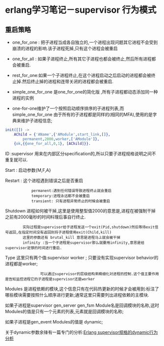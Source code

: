 erlang学习笔记－supervisor 行为模式
===

重启策略
---

* one_for_one : 把子进程当成各自独立的,一个进程出现问题其它进程不会受到崩溃的进程的影响.该子进程死掉,只有这个进程会被重启

* one_for_all : 如果子进程终止,所有其它子进程也都会被终止,然后所有进程都会被重启.

* rest_for_one:如果一个子进程终止,在这个进程启动之后启动的进程都会被终止掉.然后终止掉的进程和连带关闭的进程都会被重启.

* simple_one_for_one 是one_for_one的简化版 ,所有子进程都动态添加同一种进程的实例

* one-for-one维护了一个按照启动顺序排序的子进程列表,而simple_one_for_one 由于所有的子进程都是同样的(相同的MFA),使用的是字典来维护子进程信息;

``` erlang
init([]) ->
    AChild = {'AName',{'AModule',start_link,[]},
        permanent,2000,worker,['AModule']},
    {ok,{{one_for_all,0,1}, [AChild]}}.
```

ID :supervisor 用来在内部区分specification的,所以只要子进程规格说明之间不重复就可以.

Start : 启动参数{M,F,A}

Restart : 这个进程遇到错误之后是否重启

                permanent:遇到任何错误导致进程终止就会重启
                temporary:进程永远都不会被重启
                transient: 只有进程异常终止的时候会被重启

Shutdown 进程如何被干掉,这里是使用整型值2000的意思是,进程在被强制干掉之前有2000毫秒的时间料理后事自行终止.

            实际过程是supervisor给子进程发送一个exit(Pid,shutdown)然后等待exit信号返回,在指定时间没有返回则将子进程使用exit(Child,kill)
            这里的参数还有 brutal_kill 意思是进程马上就会被干掉
            infinity :当一个子进程是supervisor那么就要用infinity,意思是给supervisor足够的时间进行重启.

Type 这里只有两个值:supervisor worker ; 只要没有实现supervisor behavior的进程都是worker;

                    可以通过supervisor的层级结构来精细化对进程的控制.这个值主要作用是告知监控进程它的子进程是supervisor还是worker

Modules 是进程依赖的模块,这个信息只有在代码热更新的时候才会被用到:标注了哪些模块需要按照什么顺序进行更新;通常这里只需要列出进程依赖的主模块.

如果子进程是supervisor gen_server gen_fsm Module名是回调模块的名称,这时Modules的值是只有一个元素的列表,元素就是回调模块的名称;

如果子进程是gen_event Modules的值是 dynamic;

关于dynamic参数余锋有一篇专门的分析:[Erlang supervisor规格的dynamic行为分析](http://blog.yufeng.info/archives/1455)